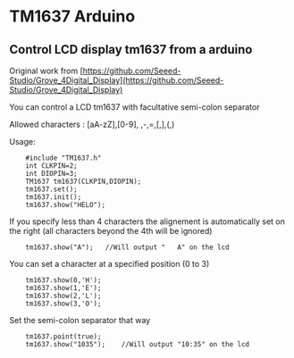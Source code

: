 # TM1637 Arduino

## Control LCD display tm1637 from a arduino

Original work from [https://github.com/Seeed-Studio/Grove_4Digital_Display](https://github.com/Seeed-Studio/Grove_4Digital_Display)

You can control a LCD tm1637 with facultative semi-colon separator

Allowed characters : [aA-zZ],[0-9], ,-,=,[,],(,)

Usage:
```
    #include "TM1637.h"
    int CLKPIN=2;
    int DIOPIN=3;
    TM1637 tm1637(CLKPIN,DIOPIN);
    tm1637.set();
    tm1637.init();
    tm1637.show("HELO");
```
If you specify less than 4 characters the alignement is automatically set on the right (all characters beyond the 4th will be ignored)
```
    tm1637.show("A");   //Will output "   A" on the lcd
```
You can set a character at a specified position (0 to 3)
```
    tm1637.show(0,'H');
    tm1637.show(1,'E');
    tm1637.show(2,'L');
    tm1637.show(3,'O');
```
Set the semi-colon separator that way
```
    tm1637.point(true);
    tm1637.show("1035");    //Will output "10:35" on the lcd
```